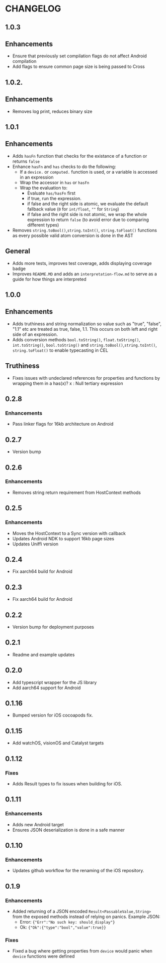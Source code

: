 # CHANGELOG

## 1.0.3

## Enhancements
- Ensure that previously set compilation flags do not affect Android compilation
- Add flags to ensure common page size is being passed to Cross

## 1.0.2.

## Enhancements
- Removes log print, reduces binary size

## 1.0.1

## Enhancements
- Adds `hasFn` function that checks for the existance of a function or returns `false`
- Enhance `hasFn` and `has` checks to do the following:
  - If a `device.` or `computed.` function is used, or a variable is accessed in an expression
  - Wrap the accessor in `has` or `hasFn`
  - Wrap the evaluation to:
    - Evaluate `has/hasFn` first
    - if true, run the expression.
    - if false and the right side is atomic, we evaluate the default fallback value (`0` for `int/float`, `""` for `String`)
    - if false and the right side is not atomic, we wrap the whole expression to return `false` (to avoid error due to comparing different types)
- Removes `string.toBool()`,`string.toInt()`, `string.toFloat()` functions as every possible valid atom conversion is done in the AST

## General
- Adds more tests, improves test coverage, adds displaying coverage badge
- Improves `README.MD` and adds an `interpretation-flow.md` to serve as a guide for how things are interpreted

## 1.0.0

## Enhancements
- Adds truthiness and string normalization so value such as "true", "false", "1.1" etc are treated as true, false, 1.1. This occurs on both left and right side of an expression.
- Adds conversion methods `bool.toString()`, `float.toString()`, `int.toString()`, `bool.toString()` and `string.toBool()`,`string.toInt()`, `string.toFloat()` to enable typecasting in CEL

## Truthiness
- Fixes issues with undeclared references for properties and functions by wrapping them in a has(x)? x : Null tertiary expression

## 0.2.8

### Enhancements

- Pass linker flags for 16kb architecture on Android

## 0.2.7

- Version bump

## 0.2.6

### Enhancements

- Removes string return requirement from HostContext methods

## 0.2.5

### Enhancements
- Moves the HostContext to a Sync version with callback
- Updates Android NDK to support 16kb page sizes
- Updates Uniffi version

## 0.2.4
- Fix aarch64 build for Android

## 0.2.3
- Fix aarch64 build for Android

## 0.2.2
- Version bump for deployment purposes

## 0.2.1

- Readme and example updates

## 0.2.0

- Add typescript wrapper for the JS library
- Add aarch64 support for Android

## 0.1.16

- Bumped version for iOS cocoapods fix.

## 0.1.15

- Add watchOS, visionOS and Catalyst targets

## 0.1.12

### Fixes

- Adds Result types to fix issues when building for iOS.

## 0.1.11

### Enhancements

- Adds new Android target
- Ensures JSON deserialization is done in a safe manner

## 0.1.10

### Enhancements

- Updates github workflow for the renaming of the iOS repository.

## 0.1.9

### Enhancements

- Added returning of a JSON encoded `Result<PassableValue,String>` from the exposed methods instead of relying on panics.
  Example JSON:
  - Error: `{"Err":"No such key: should_display"}`
  - Ok: `{"Ok":{"type":"bool","value":true}}`

### Fixes

- Fixed a bug where getting properties from `device` would panic when `device` functions were defined
